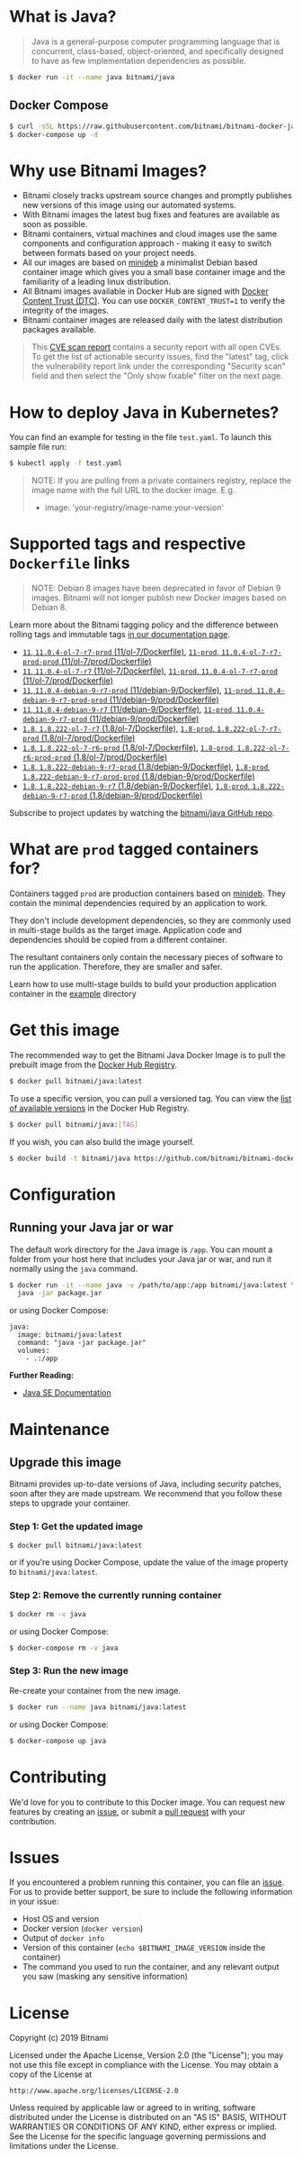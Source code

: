 # What is Java?

> Java is a general-purpose computer programming language that is concurrent, class-based, object-oriented, and specifically designed to have as few implementation dependencies as possible.

```bash
$ docker run -it --name java bitnami/java
```

## Docker Compose

```bash
$ curl -sSL https://raw.githubusercontent.com/bitnami/bitnami-docker-java/master/docker-compose.yml > docker-compose.yml
$ docker-compose up -d
```

# Why use Bitnami Images?

* Bitnami closely tracks upstream source changes and promptly publishes new versions of this image using our automated systems.
* With Bitnami images the latest bug fixes and features are available as soon as possible.
* Bitnami containers, virtual machines and cloud images use the same components and configuration approach - making it easy to switch between formats based on your project needs.
* All our images are based on [minideb](https://github.com/bitnami/minideb) a minimalist Debian based container image which gives you a small base container image and the familiarity of a leading linux distribution.
* All Bitnami images available in Docker Hub are signed with [Docker Content Trust (DTC)](https://docs.docker.com/engine/security/trust/content_trust/). You can use `DOCKER_CONTENT_TRUST=1` to verify the integrity of the images.
* Bitnami container images are released daily with the latest distribution packages available.


> This [CVE scan report](https://quay.io/repository/bitnami/java?tab=tags) contains a security report with all open CVEs. To get the list of actionable security issues, find the "latest" tag, click the vulnerability report link under the corresponding "Security scan" field and then select the "Only show fixable" filter on the next page.

# How to deploy Java in Kubernetes?

You can find an example for testing in the file `test.yaml`. To launch this sample file run:

```bash
$ kubectl apply -f test.yaml
```

> NOTE: If you are pulling from a private containers registry, replace the image name with the full URL to the docker image. E.g.
>
> - image: 'your-registry/image-name:your-version'

# Supported tags and respective `Dockerfile` links

> NOTE: Debian 8 images have been deprecated in favor of Debian 9 images. Bitnami will not longer publish new Docker images based on Debian 8.

Learn more about the Bitnami tagging policy and the difference between rolling tags and immutable tags [in our documentation page](https://docs.bitnami.com/containers/how-to/understand-rolling-tags-containers/).


- [`11`, `11.0.4-ol-7-r7-prod` (11/ol-7/Dockerfile)](https://github.com/bitnami/bitnami-docker-java/blob/11.0.4-ol-7-r7-prod/11/ol-7/Dockerfile), [`11-prod`, `11.0.4-ol-7-r7-prod-prod` (11/ol-7/prod/Dockerfile)](https://github.com/bitnami/bitnami-docker-java/blob/11.0.4-ol-7-r7-prod/11/ol-7/prod/Dockerfile)
- [`11`, `11.0.4-ol-7-r7` (11/ol-7/Dockerfile)](https://github.com/bitnami/bitnami-docker-java/blob/11.0.4-ol-7-r7/11/ol-7/Dockerfile), [`11-prod`, `11.0.4-ol-7-r7-prod` (11/ol-7/prod/Dockerfile)](https://github.com/bitnami/bitnami-docker-java/blob/11.0.4-ol-7-r7/11/ol-7/prod/Dockerfile)
- [`11`, `11.0.4-debian-9-r7-prod` (11/debian-9/Dockerfile)](https://github.com/bitnami/bitnami-docker-java/blob/11.0.4-debian-9-r7-prod/11/debian-9/Dockerfile), [`11-prod`, `11.0.4-debian-9-r7-prod-prod` (11/debian-9/prod/Dockerfile)](https://github.com/bitnami/bitnami-docker-java/blob/11.0.4-debian-9-r7-prod/11/debian-9/prod/Dockerfile)
- [`11`, `11.0.4-debian-9-r7` (11/debian-9/Dockerfile)](https://github.com/bitnami/bitnami-docker-java/blob/11.0.4-debian-9-r7/11/debian-9/Dockerfile), [`11-prod`, `11.0.4-debian-9-r7-prod` (11/debian-9/prod/Dockerfile)](https://github.com/bitnami/bitnami-docker-java/blob/11.0.4-debian-9-r7/11/debian-9/prod/Dockerfile)
- [`1.8`, `1.8.222-ol-7-r7` (1.8/ol-7/Dockerfile)](https://github.com/bitnami/bitnami-docker-java/blob/1.8.222-ol-7-r7/1.8/ol-7/Dockerfile), [`1.8-prod`, `1.8.222-ol-7-r7-prod` (1.8/ol-7/prod/Dockerfile)](https://github.com/bitnami/bitnami-docker-java/blob/1.8.222-ol-7-r7/1.8/ol-7/prod/Dockerfile)
- [`1.8`, `1.8.222-ol-7-r6-prod` (1.8/ol-7/Dockerfile)](https://github.com/bitnami/bitnami-docker-java/blob/1.8.222-ol-7-r6-prod/1.8/ol-7/Dockerfile), [`1.8-prod`, `1.8.222-ol-7-r6-prod-prod` (1.8/ol-7/prod/Dockerfile)](https://github.com/bitnami/bitnami-docker-java/blob/1.8.222-ol-7-r6-prod/1.8/ol-7/prod/Dockerfile)
- [`1.8`, `1.8.222-debian-9-r7-prod` (1.8/debian-9/Dockerfile)](https://github.com/bitnami/bitnami-docker-java/blob/1.8.222-debian-9-r7-prod/1.8/debian-9/Dockerfile), [`1.8-prod`, `1.8.222-debian-9-r7-prod-prod` (1.8/debian-9/prod/Dockerfile)](https://github.com/bitnami/bitnami-docker-java/blob/1.8.222-debian-9-r7-prod/1.8/debian-9/prod/Dockerfile)
- [`1.8`, `1.8.222-debian-9-r7` (1.8/debian-9/Dockerfile)](https://github.com/bitnami/bitnami-docker-java/blob/1.8.222-debian-9-r7/1.8/debian-9/Dockerfile), [`1.8-prod`, `1.8.222-debian-9-r7-prod` (1.8/debian-9/prod/Dockerfile)](https://github.com/bitnami/bitnami-docker-java/blob/1.8.222-debian-9-r7/1.8/debian-9/prod/Dockerfile)

Subscribe to project updates by watching the [bitnami/java GitHub repo](https://github.com/bitnami/bitnami-docker-java).

# What are `prod` tagged containers for?

Containers tagged `prod` are production containers based on [minideb](https://github.com/bitnami/minideb). They contain the minimal dependencies required by an application to work.

They don't include development dependencies, so they are commonly used in multi-stage builds as the target image. Application code and dependencies should be copied from a different container.

The resultant containers only contain the necessary pieces of software to run the application. Therefore, they are smaller and safer.

Learn how to use multi-stage builds to build your production application container in the [example](/example) directory

# Get this image

The recommended way to get the Bitnami Java Docker Image is to pull the prebuilt image from the [Docker Hub Registry](https://hub.docker.com/r/bitnami/java).

```bash
$ docker pull bitnami/java:latest
```

To use a specific version, you can pull a versioned tag. You can view the [list of available versions](https://hub.docker.com/r/bitnami/java/tags/) in the Docker Hub Registry.

```bash
$ docker pull bitnami/java:[TAG]
```

If you wish, you can also build the image yourself.

```bash
$ docker build -t bitnami/java https://github.com/bitnami/bitnami-docker-java.git
```

# Configuration

## Running your Java jar or war

The default work directory for the Java image is `/app`. You can mount a folder from your host here that includes your Java jar or war, and run it normally using the `java` command.

```bash
$ docker run -it --name java -v /path/to/app:/app bitnami/java:latest \
  java -jar package.jar
```

or using Docker Compose:

```
java:
  image: bitnami/java:latest
  command: "java -jar package.jar"
  volumes:
    - .:/app
```

**Further Reading:**

  - [Java SE Documentation](https://docs.oracle.com/javase/8/docs/api/)

# Maintenance

## Upgrade this image

Bitnami provides up-to-date versions of Java, including security patches, soon after they are made upstream. We recommend that you follow these steps to upgrade your container.

### Step 1: Get the updated image

```bash
$ docker pull bitnami/java:latest
```

or if you're using Docker Compose, update the value of the image property to `bitnami/java:latest`.

### Step 2: Remove the currently running container

```bash
$ docker rm -v java
```

or using Docker Compose:

```bash
$ docker-compose rm -v java
```

### Step 3: Run the new image

Re-create your container from the new image.

```bash
$ docker run --name java bitnami/java:latest
```

or using Docker Compose:

```bash
$ docker-compose up java
```

# Contributing

We'd love for you to contribute to this Docker image. You can request new features by creating an [issue](https://github.com/bitnami/bitnami-docker-java/issues), or submit a [pull request](https://github.com/bitnami/bitnami-docker-java/pulls) with your contribution.

# Issues

If you encountered a problem running this container, you can file an [issue](https://github.com/bitnami/bitnami-docker-java/issues). For us to provide better support, be sure to include the following information in your issue:

- Host OS and version
- Docker version (`docker version`)
- Output of `docker info`
- Version of this container (`echo $BITNAMI_IMAGE_VERSION` inside the container)
- The command you used to run the container, and any relevant output you saw (masking any sensitive
information)

# License

Copyright (c) 2019 Bitnami

Licensed under the Apache License, Version 2.0 (the "License");
you may not use this file except in compliance with the License.
You may obtain a copy of the License at

    http://www.apache.org/licenses/LICENSE-2.0

Unless required by applicable law or agreed to in writing, software
distributed under the License is distributed on an "AS IS" BASIS,
WITHOUT WARRANTIES OR CONDITIONS OF ANY KIND, either express or implied.
See the License for the specific language governing permissions and
limitations under the License.
